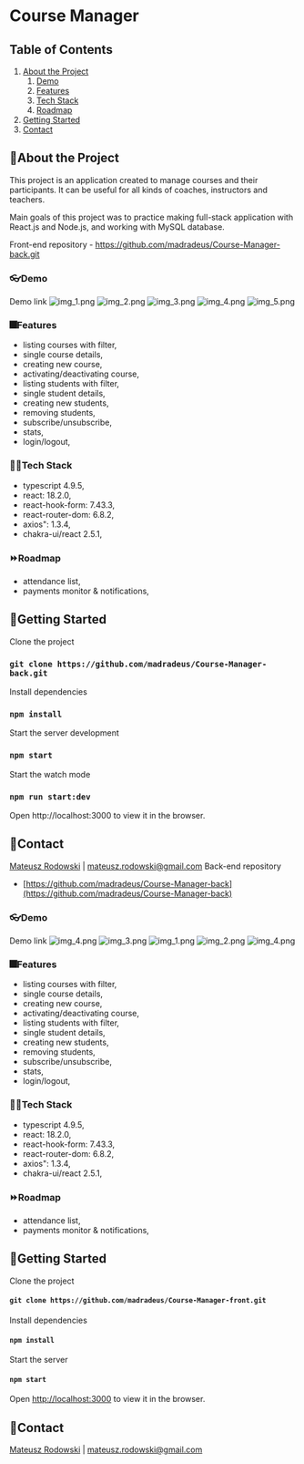 # Course Manager

## Table of Contents

1. [About the Project](#About-the-Project)
    1. [Demo](#Demo)
    2. [Features](#Features)
    3. [Tech Stack](#Tech-Stack)
    4. [Roadmap](#Roadmap)
2. [Getting Started](#Getting-Started)
3. [Contact](#Contact)

## 📙About the Project

This project is an application created to manage courses and their participants. It
can be useful for all kinds of coaches, instructors and teachers.

Main goals of this project was to practice making full-stack application with React.js and Node.js, and working with
MySQL database.

Front-end repository - https://github.com/madradeus/Course-Manager-back.git

### 👓Demo

Demo link
![img_1.png](screens/add-new-course.png)
![img_2.png](screens/subscribe.png)
![img_3.png](screens/students-list.png)
![img_4.png](screens/stats.png)
![img_5.png](screens/login-page.png)

### 🎆‍Features

- listing courses with filter,
- single course details,
- creating new course,
- activating/deactivating course,
- listing students with filter,
- single student details,
- creating new students,
- removing students,
- subscribe/unsubscribe,
- stats,
- login/logout,

### 🧑‍💻Tech Stack

- typescript 4.9.5,
- react: 18.2.0,
- react-hook-form: 7.43.3,
- react-router-dom: 6.8.2,
- axios": 1.3.4,
- chakra-ui/react 2.5.1,

### ⏩Roadmap

- attendance list,
- payments monitor & notifications,

## 🚀Getting Started

Clone the project

### `git clone https://github.com/madradeus/Course-Manager-back.git`

Install dependencies

### `npm install`

Start the server development

### `npm start`

Start the watch mode

### `npm run start:dev`

Open http://localhost:3000 to view it in the browser.

## 🤝Contact

[Mateusz Rodowski](mailto:mateusz.rodowski@gmail.com?subject=[GitHub]) |
mateusz.rodowski@gmail.com
Back-end repository

- [https://github.com/madradeus/Course-Manager-back](https://github.com/madradeus/Course-Manager-back)

### 👓Demo

Demo link
![img_4.png](screens/stats.png)
![img_3.png](screens/students-list.png)
![img_1.png](screens/add-new-course.png)
![img_2.png](screens/sunscribe-view.png)
![img_4.png](screens/login-page.png)

### 🎆‍Features

- listing courses with filter,
- single course details,
- creating new course,
- activating/deactivating course,
- listing students with filter,
- single student details,
- creating new students,
- removing students,
- subscribe/unsubscribe,
- stats,
- login/logout,

### 🧑‍💻Tech Stack

- typescript 4.9.5,
- react: 18.2.0,
- react-hook-form: 7.43.3,
- react-router-dom: 6.8.2,
- axios": 1.3.4,
- chakra-ui/react 2.5.1,

### ⏩Roadmap

- attendance list,
- payments monitor & notifications,

## 🚀Getting Started

Clone the project

#### `git clone https://github.com/madradeus/Course-Manager-front.git`

Install dependencies

#### `npm install`

Start the server

#### `npm start`

Open [http://localhost:3000](http://localhost:3000) to view it in the browser.

## 🤝Contact

[Mateusz Rodowski](mailto:mateusz.rodowski@gmail.com?subject=[GitHub]) |
mateusz.rodowski@gmail.com